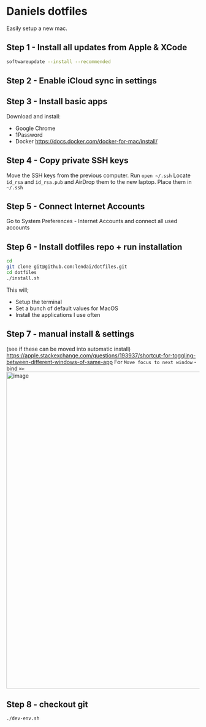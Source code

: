 # Daniels dotfiles

Easily setup a new mac.

## Step 1 - Install all updates from Apple & XCode

```sh
softwareupdate --install --recommended
```

## Step 2 - Enable iCloud sync in settings

## Step 3 - Install basic apps

Download and install:

- Google Chrome
- 1Password
- Docker <https://docs.docker.com/docker-for-mac/install/>

## Step 4 - Copy private SSH keys

Move the SSH keys from the previous computer. Run `open ~/.ssh`
Locate `id_rsa` and `id_rsa.pub` and AirDrop them to the new laptop.
Place them in `~/.ssh`

## Step 5 - Connect Internet Accounts

Go to System Preferences - Internet Accounts and connect all used accounts

## Step 6 - Install dotfiles repo + run installation

```sh
cd
git clone git@github.com:lendai/dotfiles.git
cd dotfiles
./install.sh
```

This will;

- Setup the terminal
- Set a bunch of default values for MacOS
- Install the applications I use often

## Step 7 - manual install & settings

(see if these can be moved into automatic install)
https://apple.stackexchange.com/questions/193937/shortcut-for-toggling-between-different-windows-of-same-app
For `Move focus to next window` - bind `⌘<`
<img width="827" alt="image" src="https://github.com/lendai/dotfiles/assets/690447/eba00e5d-5c08-4653-8d14-ba3f7b7d4d00">

## Step 8 - checkout git

```
./dev-env.sh
```
